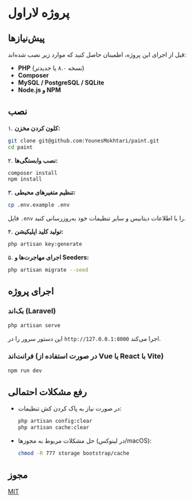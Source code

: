 # پروژه لاراول

## پیش‌نیازها

قبل از اجرای این پروژه، اطمینان حاصل کنید که موارد زیر نصب شده‌اند:

-   **PHP** (نسخه ۸.۰ یا جدیدتر)
-   **Composer**
-   **MySQL / PostgreSQL / SQLite**
-   **Node.js و NPM**

## نصب

۱. **کلون کردن مخزن:**

```bash
git clone git@github.com:YounesMokhtari/paint.git
cd paint
```

۲. **نصب وابستگی‌ها:**

```bash
composer install
npm install
```

۳. **تنظیم متغیرهای محیطی:**

```bash
cp .env.example .env
```

فایل `.env` را با اطلاعات دیتابیس و سایر تنظیمات خود به‌روزرسانی کنید.

۴. **تولید کلید اپلیکیشن:**

```bash
php artisan key:generate
```

۵. **اجرای مهاجرت‌ها و Seeders:**

```bash
php artisan migrate --seed
```

## اجرای پروژه

### بک‌اند (Laravel)

```bash
php artisan serve
```

این دستور سرور را در `http://127.0.0.1:8000` اجرا می‌کند.

### فرانت‌اند (در صورت استفاده از Vue یا React با Vite)

```bash
npm run dev
```

## رفع مشکلات احتمالی

-   در صورت نیاز به پاک کردن کش تنظیمات:
    ```bash
    php artisan config:clear
    php artisan cache:clear
    ```
-   حل مشکلات مربوط به مجوزها (در لینوکس/macOS):
    ```bash
    chmod -R 777 storage bootstrap/cache
    ```

## مجوز

[MIT](LICENSE)
